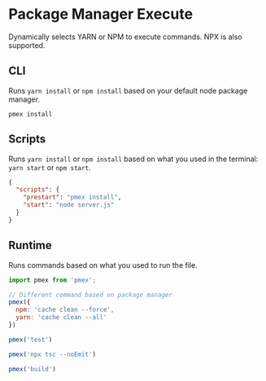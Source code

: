 # Package Manager Execute

Dynamically selects YARN or NPM to execute commands. NPX is also supported.

## CLI

Runs `yarn install` or `npm install` based on your default node package manager.

```shell
pmex install
```

## Scripts

Runs `yarn install` or `npm install` based on what you used in the terminal: `yarn start` or `npm start`.

```json
{
  "scripts": {
    "prestart": "pmex install",
    "start": "node server.js"
  }
}
```

## Runtime

Runs commands based on what you used to run the file.

```js
import pmex from 'pmex';

// Different command based on package manager
pmex({
  npm: 'cache clean --force',
  yarn: 'cache clean --all'
})

pmex('test')

pmex('npx tsc --noEmit')

pmex('build')
```
